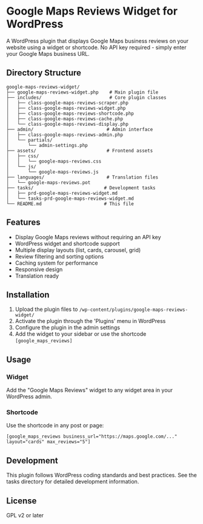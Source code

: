 # Google Maps Reviews Widget for WordPress

A WordPress plugin that displays Google Maps business reviews on your website using a widget or shortcode. No API key required - simply enter your Google Maps business URL.

## Directory Structure

```
google-maps-reviews-widget/
├── google-maps-reviews-widget.php    # Main plugin file
├── includes/                         # Core plugin classes
│   ├── class-google-maps-reviews-scraper.php
│   ├── class-google-maps-reviews-widget.php
│   ├── class-google-maps-reviews-shortcode.php
│   ├── class-google-maps-reviews-cache.php
│   └── class-google-maps-reviews-display.php
├── admin/                           # Admin interface
│   ├── class-google-maps-reviews-admin.php
│   └── partials/
│       └── admin-settings.php
├── assets/                          # Frontend assets
│   ├── css/
│   │   └── google-maps-reviews.css
│   └── js/
│       └── google-maps-reviews.js
├── languages/                       # Translation files
│   └── google-maps-reviews.pot
├── tasks/                          # Development tasks
│   ├── prd-google-maps-reviews-widget.md
│   └── tasks-prd-google-maps-reviews-widget.md
└── README.md                       # This file
```

## Features

- Display Google Maps reviews without requiring an API key
- WordPress widget and shortcode support
- Multiple display layouts (list, cards, carousel, grid)
- Review filtering and sorting options
- Caching system for performance
- Responsive design
- Translation ready

## Installation

1. Upload the plugin files to `/wp-content/plugins/google-maps-reviews-widget/`
2. Activate the plugin through the 'Plugins' menu in WordPress
3. Configure the plugin in the admin settings
4. Add the widget to your sidebar or use the shortcode `[google_maps_reviews]`

## Usage

### Widget
Add the "Google Maps Reviews" widget to any widget area in your WordPress admin.

### Shortcode
Use the shortcode in any post or page:
```
[google_maps_reviews business_url="https://maps.google.com/..." layout="cards" max_reviews="5"]
```

## Development

This plugin follows WordPress coding standards and best practices. See the tasks directory for detailed development information.

## License

GPL v2 or later
